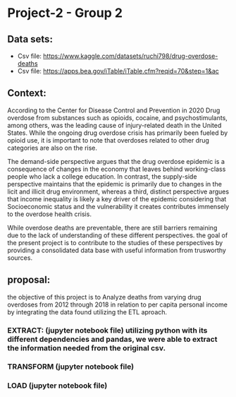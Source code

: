 # Project-2 - Group 2

## Data sets:
* Csv file: https://www.kaggle.com/datasets/ruchi798/drug-overdose-deaths
* Csv file: https://apps.bea.gov/iTable/iTable.cfm?reqid=70&step=1&ac

## Context:
According to the Center for Disease Control and Prevention in 2020 Drug overdose from substances such as opioids, cocaine, and psychostimulants, among
others, was the leading cause of injury-related death in the United States. While the ongoing drug overdose crisis has primarily been fueled by opioid use, it is important to note that overdoses related to other drug categories are also on the rise. 

The demand-side perspective argues that the drug overdose epidemic is a consequence of changes in the
economy that leaves behind working-class people who lack a college education. In contrast, the supply-side
perspective maintains that the epidemic is primarily due to changes in the licit and illicit drug environment,
whereas a third, distinct perspective argues that income inequality is likely a key driver of the epidemic considering that Socioeconomic status and the vulnerability it creates contributes immensely to the overdose health crisis.

 While overdose deaths are preventable, there are still barriers remaining due to the lack of understanding of these different perspectives. the goal of the present project is to contribute to the studies of these perspectives by providing a consolidated data base with useful information from trusworthy sources. 

## proposal:

 the objective of this project is to Analyze deaths from varying drug overdoses from 2012 through 2018 in relation to per capita personal income by integrating the data found utilizing the ETL aproach.
  ### EXTRACT: (jupyter notebook file) utilizing python with its different dependencies and pandas, we were able to extract the information needed from the original csv.
  ### TRANSFORM (jupyter notebook file)
  ### LOAD (jupyter notebook file)

